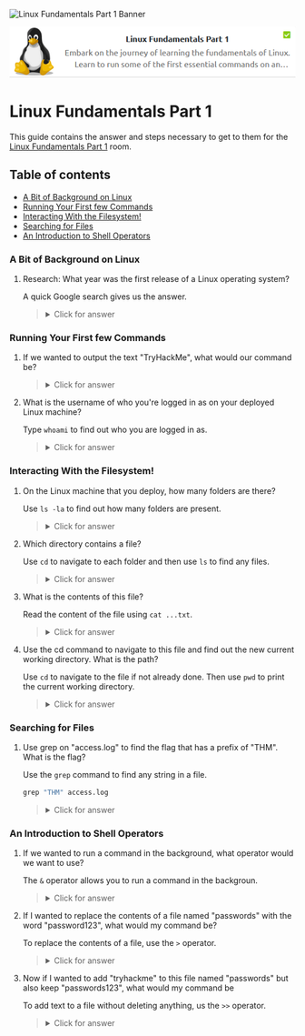 ![Linux Fundamentals Part 1 Banner](https://assets.tryhackme.com/room-banners/linuxfund.png)

<p align="center">
   <img src="https://github.com/Kevinovitz/TryHackMe_Writeups/raw/main/linuxfundamentalspart1/Linux_Fundamentals_1_Cover.png" alt="Linux Fundamentals Part 1 Logo">
</p>

# Linux Fundamentals Part 1

This guide contains the answer and steps necessary to get to them for the [Linux Fundamentals Part 1](https://tryhackme.com/room/linuxfundamentalspart1) room.

## Table of contents

- [A Bit of Background on Linux](#a-bit-of-background-on-linux)
- [Running Your First few Commands](#running-your-first-few-commands)
- [Interacting With the Filesystem!](#interacting-with-the-filesystem)
- [Searching for Files](#searching-for-files)
- [An Introduction to Shell Operators](#an-introduction-to-shell-operators)

### A Bit of Background on Linux

1. Research: What year was the first release of a Linux operating system? 

   A quick Google search gives us the answer.
   
   ><details><summary>Click for answer</summary>1991</details>

### Running Your First few Commands

1. If we wanted to output the text "TryHackMe", what would our command be?
   
   ><details><summary>Click for answer</summary>echo TryHackMe</details>

2. What is the username of who you're logged in as on your deployed Linux machine?
   
   Type `whoami` to find out who you are logged in as.
   
   ><details><summary>Click for answer</summary>tryhackme</details>

### Interacting With the Filesystem!


1. On the Linux machine that you deploy, how many folders are there?
   
   Use `ls -la` to find out how many folders are present.

   ><details><summary>Click for answer</summary>4</details>
   
2. Which directory contains a file?
   
   Use `cd` to navigate to each folder and then use `ls` to find any files.
   
   ><details><summary>Click for answer</summary>folder4</details>

3. What is the contents of this file?
   
   Read the content of the file using `cat ...txt`.
   
   ><details><summary>Click for answer</summary>Hello World</details>

4. Use the cd command to navigate to this file and find out the new current working directory. What is the path?
   
   Use `cd` to navigate to the file if not already done. Then use `pwd` to print the current working directory.
   
   ><details><summary>Click for answer</summary>/home/tryhackme/folder4</details>

### Searching for Files

1. Use grep on "access.log" to find the flag that has a prefix of "THM". What is the flag?
   
   Use the `grep` command to find any string in a file.
      
   ```cmd
   grep "THM" access.log
   ```
   
   ><details><summary>Click for answer</summary>THM{ACCESS}</details>

### An Introduction to Shell Operators

1. If we wanted to run a command in the background, what operator would we want to use?
   
   The `&` operator allows you to run a command in the backgroun.
   
   ><details><summary>Click for answer</summary>&</details>

2. If I wanted to replace the contents of a file named "passwords" with the word "password123", what would my command be?

   To replace the contents of a file, use the `>` operator.
   
   ><details><summary>Click for answer</summary>echo password123 > passwords</details>
   
3. Now if I wanted to add "tryhackme" to this file named "passwords" but also keep "passwords123", what would my command be
   
   To add text to a file without deleting anything, us the `>>` operator.
   
   ><details><summary>Click for answer</summary>echo tryhackme >> passwords</details>
